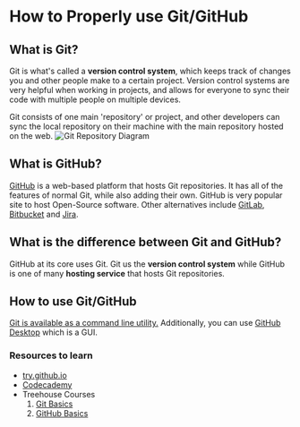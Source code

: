 # How to Properly use Git/GitHub

## What is Git?
Git is what's called a **version control system**, which keeps track of changes you and other people make to a certain project. Version control systems are very helpful when working in projects, and allows for everyone to sync their code with multiple people on multiple devices.

Git consists of one main 'repository' or project, and other developers can sync the local repository on their machine with the main repository hosted on the web.
![Git Repository Diagram](https://github.com/michaelgira23/Programming-Club-Guides/blob/master/introduction/media/git_repo_diagram.png)

## What is GitHub?
[GitHub](https://github.com/) is a web-based platform that hosts Git repositories. It has all of the features of normal Git, while also adding their own. GitHub is very popular site to host Open-Source software. Other alternatives include [GitLab](https://about.gitlab.com/), [Bitbucket](https://www.atlassian.com/software/bitbucket) and [Jira](https://www.atlassian.com/software/jira).

## What is the difference between Git and GitHub?
GitHub at its core uses Git. Git us the **version control system** while GitHub is one of many **hosting service** that hosts Git repositories.

## How to use Git/GitHub
[Git is available as a command line utility.](https://git-scm.com/) Additionally, you can use [GitHub Desktop](https://desktop.github.com/) which is a GUI.

### Resources to learn
- [try.github.io](https://try.github.io)
- [Codecademy](https://www.codecademy.com/learn/learn-git)
- Treehouse Courses
  1. [Git Basics](https://teamtreehouse.com/library/git-basics)
  2. [GitHub Basics](https://teamtreehouse.com/library/github-basics)
